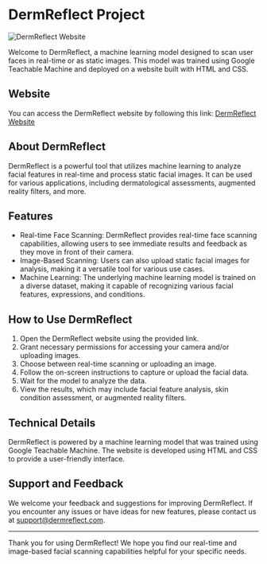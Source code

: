 # DermReflect Project

![DermReflect Website](https://github.com/Kanjulv/DermReflect/blob/main/image.jpg)

Welcome to DermReflect, a machine learning model designed to scan user faces in real-time or as static images. This model was trained using Google Teachable Machine and deployed on a website built with HTML and CSS.

## Website

You can access the DermReflect website by following this link: [DermReflect Website](https://kanjulv.github.io/DermReflect/)

## About DermReflect

DermReflect is a powerful tool that utilizes machine learning to analyze facial features in real-time and process static facial images. It can be used for various applications, including dermatological assessments, augmented reality filters, and more.

## Features

- Real-time Face Scanning: DermReflect provides real-time face scanning capabilities, allowing users to see immediate results and feedback as they move in front of their camera.
- Image-Based Scanning: Users can also upload static facial images for analysis, making it a versatile tool for various use cases.
- Machine Learning: The underlying machine learning model is trained on a diverse dataset, making it capable of recognizing various facial features, expressions, and conditions.

## How to Use DermReflect

1. Open the DermReflect website using the provided link.
2. Grant necessary permissions for accessing your camera and/or uploading images.
3. Choose between real-time scanning or uploading an image.
4. Follow the on-screen instructions to capture or upload the facial data.
5. Wait for the model to analyze the data.
6. View the results, which may include facial feature analysis, skin condition assessment, or augmented reality filters.

## Technical Details

DermReflect is powered by a machine learning model that was trained using Google Teachable Machine. The website is developed using HTML and CSS to provide a user-friendly interface.

## Support and Feedback

We welcome your feedback and suggestions for improving DermReflect. If you encounter any issues or have ideas for new features, please contact us at [support@dermreflect.com](mailto:support@dermreflect.com).

---

Thank you for using DermReflect! We hope you find our real-time and image-based facial scanning capabilities helpful for your specific needs.
